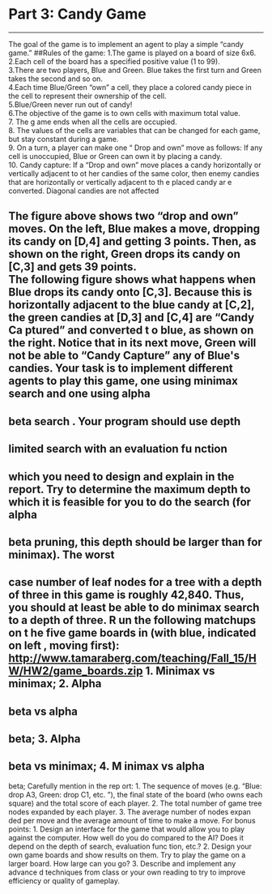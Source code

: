 # Part 3: Candy Game 
***
The goal of the game is to implement an agent to play a simple “candy game.”
##Rules of the game:
1.The game is played on a board of size 6x6.   
2.Each cell of the board has a specified positive value (1 to 99).   
3.There are two players, Blue and Green. Blue takes the first turn and Green takes the second and so on.    
4.Each time Blue/Green “own” a cell, they place a colored candy piece in the cell to represent their ownership of the cell.    
5.Blue/Green never run out of candy!   
6.The objective of the game is to own cells with maximum total value.   
7.
The g
ame ends when all the cells are occupied.   
8.
The values of the cells are variables that can be changed for each game, but stay 
constant during a game.    
9.
On a turn, a player can make one “
Drop and own”
move as follows:  If any cell is 
unoccupied, Blue
or Green can own it by placing a candy.     
10.
Candy capture: 
If a “Drop and own” move places a candy horizontally or vertically 
adjacent to ot
her candies of the same color, 
then enemy candies that are horizontally or 
vertically adjacent to th
e placed candy ar
e converted. 
Diagonal candies are not affected

The figure above shows two “drop and own” moves. On the left, Blue makes a move, dropping 
its candy on [D,4] and getting 3 points.  Then, as shown on the 
right, Green drops its candy on 
[C,3] and gets 39 points.  
The following figure shows what happens when Blue drops its candy onto [C,3].  Because this is 
horizontally adjacent to the blue candy at [C,2], the green candies at [D,3] and [C,4] are “Candy 
Ca
ptured” and converted t
o blue, as shown on the right. Notice that in its next move, 
Green will 
not be able to “Candy Capture” any of Blue's candies.
Your  task  is  to  implement  different  agents  to  play  this  game,  one  using 
minimax  search
and 
one using 
alpha
-
beta search
. Your program should use depth
-
limited search with an evaluation 
fu
nction 
--
which you need to design 
and  explain  in  the  report.  Try  to  determine  the  maximum 
depth to which it is feasible for you to do the search (for alpha
-
beta pruning, 
this depth should 
be  larger  than  for  minimax).  The  worst
-
case  number  of  leaf  nodes  for  a  tree  with  a  depth  of 
three in this game is roughly 42,840. Thus, you should at least be able to do minimax search to 
a depth of three.
R
un the following matchups
on t
he five game boards in (with blue, 
indicated on left
, moving 
first): 
http://www.tamaraberg.com/teaching/Fall_15/HW/HW2/game_boards.zip
1.
Minimax vs minimax;
2.
Alpha
-
beta vs alpha
-
beta;
3.
Alpha
-
beta vs minimax;
4.
M
inimax vs alpha
-
beta;
Carefully mention in the rep
ort:
1.
The sequence of moves (e.g. “Blue: drop A3, Green: drop C1, etc. ”), the final state of 
the board (who owns each square) and the total score of each player.
2.
The total number of game tree nodes expanded by each player.
3.
The average number of nodes expan
ded per move and the average amount of time to 
make a move.
For bonus points:
1.
Design an interface for the game that would allow you to play against the computer. How 
well do you do compared to the AI? Does it depend on the depth of search, evaluation 
func
tion, etc.?
2.
Design your own game boards and show results on them. Try to play the game on a 
larger board. How large can you go?
3.
Describe and implement any advance
d techniques from class
or your own reading to try 
to improve efficiency or quality of gameplay.
